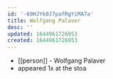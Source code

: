 ```yaml
---
id: '-60HJYk0J7pafRgYiMA7a'
title: Wolfgang Palaver
desc: ''
updated: 1644961726953
created: 1644961726953
---
```



- [[person]] - Wolfgang Palaver
- appeared 1x at the stoa

